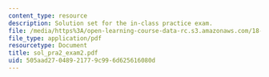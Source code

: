 ```yaml
---
content_type: resource
description: Solution set for the in-class practice exam.
file: /media/https%3A/open-learning-course-data-rc.s3.amazonaws.com/18-075-advanced-calculus-for-engineers-fall-2004/505aad27048921779c996d625616080d_sol_pra2_exam2.pdf
file_type: application/pdf
resourcetype: Document
title: sol_pra2_exam2.pdf
uid: 505aad27-0489-2177-9c99-6d625616080d
---
```


